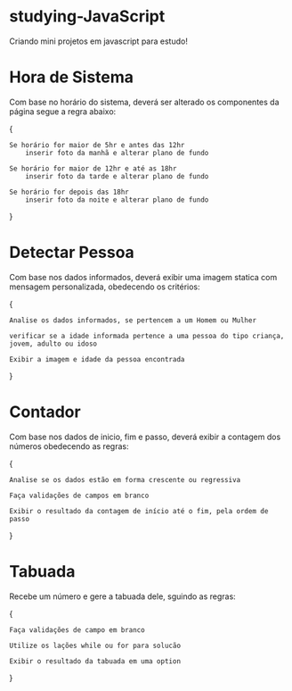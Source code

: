 # studying-JavaScript
Criando mini projetos em javascript para estudo!

# Hora de Sistema
Com base no horário do sistema, deverá ser alterado os componentes da página segue a regra abaixo:

{

    Se horário for maior de 5hr e antes das 12hr
        inserir foto da manhã e alterar plano de fundo
    
    Se horário for maior de 12hr e até as 18hr
        inserir foto da tarde e alterar plano de fundo

    Se horário for depois das 18hr
        inserir foto da noite e alterar plano de fundo
 }   


# Detectar Pessoa
Com base nos dados informados, deverá exibir uma imagem statica com mensagem personalizada, obedecendo os critérios:

{ 
    
    Analise os dados informados, se pertencem a um Homem ou Mulher
    
    verificar se a idade informada pertence a uma pessoa do tipo criança, jovem, adulto ou idoso
    
    Exibir a imagem e idade da pessoa encontrada
}

# Contador
Com base nos dados de inicio, fim e passo, deverá exibir a contagem dos números obedecendo as regras:

{ 
    
    Analise se os dados estão em forma crescente ou regressiva
    
    Faça validações de campos em branco

    Exibir o resultado da contagem de início até o fim, pela ordem de passo
}

# Tabuada
Recebe um número e gere a tabuada dele, sguindo as regras:

{ 
    
    Faça validações de campo em branco
    
    Utilize os lações while ou for para solucão

    Exibir o resultado da tabuada em uma option
}